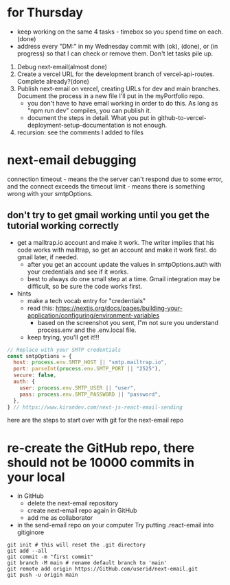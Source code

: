 
# for Thursday

* keep working on the same 4 tasks - timebox so you spend time on each. (done)
* address every "DM:" in my Wednesday commit with (ok), (done), or (in progress) so that I can check or remove them. Don't let tasks pile up.

1. Debug next-email(almost done)
2. Create a vercel URL for the development branch of vercel-api-routes. Complete already?(done)
3. Publish next-email on vercel, creating URLs for dev and main branches. Document the process in a new file I'll put in the myPortfolio repo. 
   * you don't have to have email working in order to do this. As long as "npm run dev" compiles, you can publish it.
   * document the steps in detail. What you put in github-to-vercel-deployment-setup-documentation is not enough.
4. recursion: see the comments I added to files
 
# next-email debugging
connection timeout - means the the server can't respond due to some error, and the connect exceeds the timeout limit - means there is something wrong with your smtpOptions.
## don't try to get gmail working until you get the tutorial working correctly
* get a mailtrap.io account and make it work. The writer implies that his code works with mailtrap, so get an account and make it work first. do gmail later, if needed.
  * after you get an account update the values in smtpOptions.auth with your credentials and see if it works.
  * best to always do one small step at a time. Gmail integration may be difficult, so be sure the code works first.
* hints
  * make a tech vocab entry for "credentials"
  * read this: https://nextjs.org/docs/pages/building-your-application/configuring/environment-variables
    * based on the screenshot you sent, I"m not sure you understand process.env and the .env.local file.
  * keep trying, you'll get it!!!
```js
// Replace with your SMTP credentials
const smtpOptions = {
  host: process.env.SMTP_HOST || "smtp.mailtrap.io",
  port: parseInt(process.env.SMTP_PORT || "2525"),
  secure: false,
  auth: {
    user: process.env.SMTP_USER || "user",
    pass: process.env.SMTP_PASSWORD || "password",
  },
} // https://www.kirandev.com/next-js-react-email-sending
```


here are the steps to start over with git for the next-email repo
# re-create the GitHub repo, there should not be 10000 commits in your local
* in GitHub
  * delete the next-email repository
  * create next-email repo again in GitHub
  * add me as collaborator
* in the send-email repo on your computer
Try putting .react-email into gitiginore
```
git init # this will reset the .git directory
git add --all
git commit -m "first commit"
git branch -M main # rename default branch to 'main'
git remote add origin https://GitHub.com/userid/next-email.git
git push -u origin main

```
